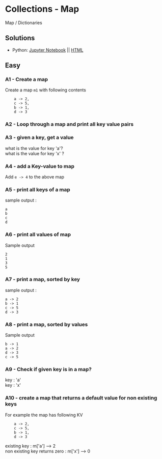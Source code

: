 <link rel='stylesheet' href='assets/css/main.css'/>


# Collections - Map
Map / Dictionaries

## Solutions
* Python: [Jupyter Notebook](answers/python/collections-map-solution.ipynb)  || [HTML](answers/python/collections-map-solution.html)


## Easy

### A1 - Create a map
Create a map `m1` with following contents
```
    a -> 2,
    c -> 5,
    b -> 1,
    d -> 3
```

### A2 - Loop through a map and print all key value pairs

### A3 - given a key, get a value
what is the value for key 'a'?  
what is the value for key 'x' ?

### A4 - add a Key-value to map
Add `e -> 4` to the above map

### A5 - print all keys of a map
sample output :
```
a
b
c
d
```

### A6 - print all values of map
Sample output
```
2
1
3
5
```

### A7 - print a map, sorted by key
sample output :
```
a -> 2
b -> 1
c -> 5
d -> 3
```

### A8 - print a map, sorted by values
Sample output
```
b -> 1
a -> 2
d -> 3
c -> 5
```

### A9 - Check if given key is in a map?
key : 'a'  
key : 'x'

### A10 - create a map that returns a default value for non existing keys
For example the map has following KV
```
    a -> 2,
    c -> 5,
    b -> 1,
    d -> 3
```

existing key : m['a'] --> 2  
non existing key returns zero : m['x'] --> 0
